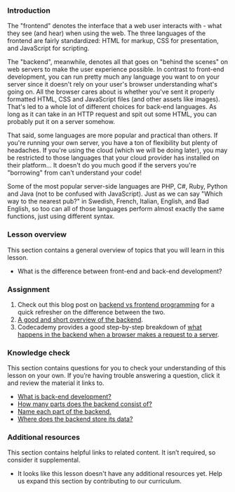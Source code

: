 ### Introduction

The "frontend" denotes the interface that a web user interacts with - what they see (and hear) when using the web. The three languages of the frontend are fairly standardized: HTML for markup, CSS for presentation, and JavaScript for scripting.

The "backend", meanwhile, denotes all that goes on "behind the scenes" on web servers to make the user experience possible. In contrast to front-end development, you can run pretty much any language you want to on your server since it doesn't rely on your user's browser understanding what's going on.  All the browser cares about is whether you've sent it properly formatted HTML, CSS and JavaScript files (and other assets like images).  That's led to a whole lot of different choices for back-end languages.  As long as it can take in an HTTP request and spit out some HTML, you can probably put it on a server somehow.

That said, some languages are more popular and practical than others.  If you're running your own server, you have a ton of flexibility but plenty of headaches.  If you're using the cloud (which we will be doing later), you may be restricted to those languages that your cloud provider has installed on their platform... It doesn't do you much good if the servers you're "borrowing" from can't understand your code!

Some of the most popular server-side languages are PHP, C#, Ruby, Python and Java (not to be confused with JavaScript). Just as we can say "Which way to the nearest pub?" in Swedish, French, Italian, English, and Bad English, so too can all of those languages perform almost exactly the same functions, just using different syntax.

### Lesson overview

This section contains a general overview of topics that you will learn in this lesson.

*   What is the difference between front-end and back-end development?

### Assignment

<div class="lesson-content__panel" markdown="1">

  1.  Check out this blog post on [backend vs frontend programming](http://blog.teamtreehouse.com/i-dont-speak-your-language-frontend-vs-backend) for a quick refresher on the difference between the two.
  2.  [A good and short overview of the backend](https://techterms.com/definition/backend).
  3.  Codecademy provides a good step-by-step breakdown of [what happens in the backend when a browser makes a request to a server](https://www.codecademy.com/articles/back-end-architecture).

</div>

### Knowledge check

This section contains questions for you to check your understanding of this lesson on your own. If you’re having trouble answering a question, click it and review the material it links to.

*   [What is back-end development?](https://techterms.com/definition/backend)
*   [How many parts does the backend consist of?](https://www.codecademy.com/articles/back-end-architecture/)
*   [Name each part of the backend.](https://www.codecademy.com/articles/back-end-architecture)
*   [Where does the backend store its data?](https://www.codecademy.com/articles/back-end-architecture)

### Additional resources

This section contains helpful links to related content. It isn’t required, so consider it supplemental.

*   It looks like this lesson doesn't have any additional resources yet. Help us expand this section by contributing to our curriculum.
